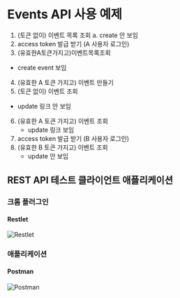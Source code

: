 # Events API 사용 예제

1. (토큰 없이) 이벤트 목록 조회 a. create 안 보임
2. access token 발급 받기 (A 사용자 로그인)
3. (유효한A토큰가지고)이벤트목록조회
  - create event 보임
4. (유효한 A 토큰 가지고) 이벤트 만들기
5. (토큰 없이) 이벤트 조회
  - update 링크 안 보임
6. (유효한 A 토큰 가지고) 이벤트 조회
   - update 링크 보임
7. access token 발급 받기 (B 사용자 로그인)
8. (유효한 B 토큰 가지고) 이벤트 조회
   - update 안 보임

## REST API 테스트 클라이언트 애플리케이션 
### 크롬 플러그인
#### Restlet
![Restlet](image/4-1.png)

### 애플리케이션
#### Postman
![Postman](image/4-2.png)